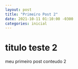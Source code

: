 ```yaml
---
layout: post
title: "Primeiro Post 2"
date: 2021-10-11 01:10:00 -0300
categories: inicial
---
```



# titulo teste 2

meu primeiro post conteudo 2
